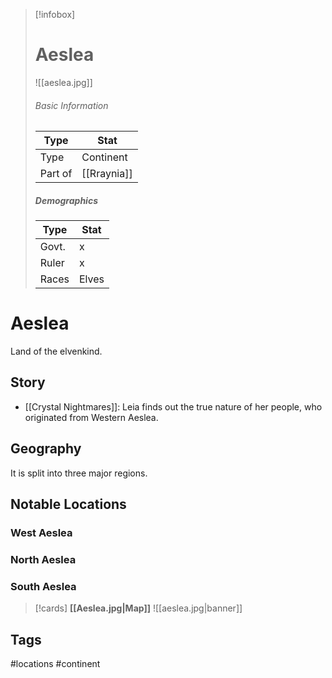 > [!infobox]
> # Aeslea
> ![[aeslea.jpg]]
> ###### Basic Information
> | Type | Stat |
> | ---- | ---- |
> | Type| Continent |
> | Part of | [[Rraynia]] |
> ##### Demographics
> | Type | Stat |
> | ---- | ---- |
> | Govt. | x |
> | Ruler | x |
> |Races|Elves|

# Aeslea
Land of the elvenkind.

## Story
- [[Crystal Nightmares]]: Leia finds out the true nature of her people, who originated from Western Aeslea.

## Geography
It is split into three major regions.

##  Notable Locations
### West Aeslea
### North Aeslea
### South Aeslea

>[!cards]
>**[[Aeslea.jpg|Map]]**
>![[aeslea.jpg|banner]]

## Tags
#locations #continent 